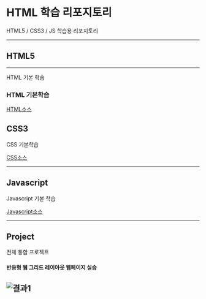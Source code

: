 # HTML 학습 리포지토리
HTML5 / CSS3 / JS 학습용 리포지토리


-----------------

## HTML5
----------------
HTML 기본 학습

### HTML 기본학습
[HTML소스](https://github.com/gjs405/StudyHtml/tree/main/01_HTML)

## CSS3
CSS 기본학습

[CSS소스](https://github.com/gjs405/StudyHtml/tree/main/02_CSS)

-------------
## Javascript
Javascript 기본 학습

[Javascript소스](https://github.com/gjs405/StudyHtml/tree/main/03_Javascript)

---------------------
## Project
전체 통합 프로젝트

#### 반응형 웹 그리드 레이아웃 웹페이지 실습

![결과1](../StudyHtml/tree/main/04_Project/ref_images/result_01.png)
------------------------

